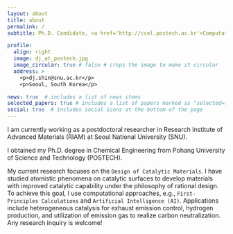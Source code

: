 ```yaml
---
layout: about
title: about
permalink: /
subtitle: Ph.D. Candidate, <a href='http://ccel.postech.ac.kr'>Computational Catalysis and Emerging Materials Laboratory (CCEL)</a>,<br> <a href='http://ce.postech.ac.kr'>Dept. of Chem. Eng.</a>, <a href='http://postech.ac.kr'>Pohang University of Science and Technology (POSTECH)</a>

profile:
  align: right
  image: dj_at_postech.jpg
  image_circular: true # false # crops the image to make it circular
  address: >
    <p>dj.shin@snu.ac.kr</p>
    <p>Seoul, South Korea</p>

news: true  # includes a list of news items
selected_papers: true # includes a list of papers marked as "selected={true}"
social: true  # includes social icons at the bottom of the page
---
```


I am currently working as a postdoctoral researcher in Research Institute of Advanced Materials (RIAM) at Seoul National University (SNU).

I obtained my Ph.D. degree in Chemical Engineering from Pohang University of Science and Technology (POSTECH).

My current research focuses on the `Design of Catalytic Materials`. I have studied atomistic phenomena on catalytic surfaces to develop materials with improved catalytic capability under the philosophy of rational design. To achieve this goal, I use computational approaches, e.g., `First-Principles Calculations` and `Artificial Intelligence (AI)`. Applications include heterogeneous catalysis for exhaust emission control, hydrogen production, and utilization of emission gas to realize carbon neutralization. Any research inquiry is welcome!
